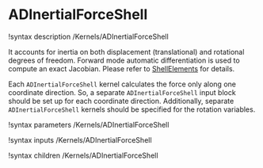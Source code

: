 # ADInertialForceShell

!syntax description /Kernels/ADInertialForceShell

It accounts for inertia on both displacement (translational) and rotational degrees of freedom.
Forward mode automatic differentiation is used to compute an exact Jacobian. Please refer to [ShellElements](/ShellElements.md) for details.

Each `ADInertialForceShell` kernel calculates the force only along one coordinate direction. So, a separate `ADInertialForceShell` input block should be set up for each coordinate direction. Additionally, separate
`ADInertialForceShell` kernels should be specified for the rotation variables.

!syntax parameters /Kernels/ADInertialForceShell

!syntax inputs /Kernels/ADInertialForceShell

!syntax children /Kernels/ADInertialForceShell